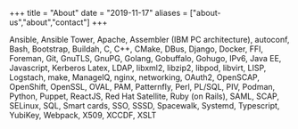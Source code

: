 +++
title = "About"
date = "2019-11-17"
aliases = ["about-us","about","contact"]
+++

Ansible, Ansible Tower, Apache, Assembler (IBM PC architecture), autoconf,
Bash, Bootstrap, Buildah, C, C++, CMake,
DBus, Django, Docker,
FFI, Foreman,
Git, GnuTLS, GnuPG, Golang, Gobuffalo, Gohugo,
IPv6,
Java EE, Javascript,
Kerberos
Latex, LDAP, libxml2, libzip2, libpod, libvirt, LISP, Logstach,
make, ManageIQ,
nginx, networking,
OAuth2, OpenSCAP, OpenShift, OpenSSL, OVAL,
PAM, Patternfly, Perl, PL/SQL, PIV, Podman, Python, Puppet,
ReactJS, Red Hat Satellite, Ruby (on Rails),
SAML, SCAP, SELinux, SQL, Smart cards, SSO, SSSD, Spacewalk, Systemd,
Typescript,
YubiKey,
Webpack,
X509, XCCDF, XSLT
